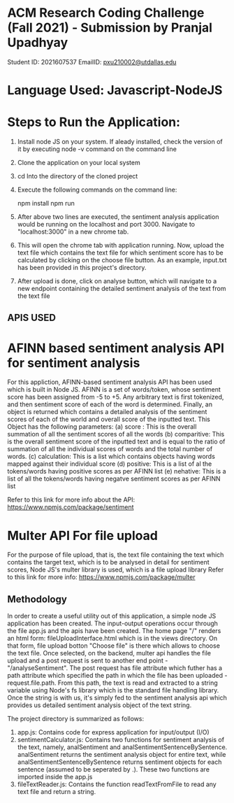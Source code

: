 # ACM Research Coding Challenge (Fall 2021) - Submission by Pranjal Upadhyay
Student ID: 2021607537
EmailID: pxu210002@utdallas.edu

# Language Used: Javascript-NodeJS
# Steps to Run the Application:
1. Install node JS on your system. If aleady installed, check the version of it by executing node -v command on the command line
2. Clone the application on your local system
3. cd Into the directory of the cloned project
3. Execute the following commands on the command line:

    npm install
    npm run

4. After above two lines are executed, the sentiment analysis application would be running on the localhost and port 3000. Navigate to "localhost:3000" in a new chrome tab.

5. This will open the chrome tab with application running. Now, upload the text file which contains the text file for which sentiment score has to be calculated by clicking on the choose file button. As an example, input.txt has been provided in this project's directory.

6. After upload is done, click on analyse button, which will navigate to a new endpoint containing the detailed sentiment analysis of the text from the text file

## APIS USED
# AFINN based sentiment analysis API for sentiment analysis
For this appliction, AFINN-based sentiment analysis API has been used which is built in Node JS. AFINN is a set of words/token, whose sentiment score has been assigned from -5 to +5. Any arbitrary text is first tokenized, and then sentiment score of each of the word is determined. Finally, an object is returned which contains a detailed analysis of the sentiment scores of each of the world and overall score of the inputted text. This Object has the following parameters:
    (a) score : This is the overall summation of all the sentiment scores of all the words
    (b) comparitive: This is the overall sentiment score of the inputted text and is equal to the ratio of summation of all the individual scores of words and the total number of words. 
    (c) calculation: This is a list which contains objects having words mapped against their individual score
    (d) positive: This is a list of al the tokens/words having positive scores as per AFINN list
    (e) nehative: This is a list of all the tokens/words having negatve sentiment scores as per AFINN list

Refer to this link for more info about the API:
https://www.npmjs.com/package/sentiment

# Multer API For file upload
For the purpose of file upload, that is, the text file containing the text which contains the target text, which is to be analysed in detail for sentiment scores, Node JS's multer library is used, which is a file upload library
Refer to this link for more info:
https://www.npmjs.com/package/multer


## Methodology

In order to create a useful utility out of this application, a simple node JS application has been created. The input-output operations occur through the file app.js and the apis have been created. The home page "/" renders an html form: fileUploadInterface.html which is in the views directory. On that form, file upload botton "Choose file" is there which allows to choose the text file. Once selected, on the backend, multer api handles the file upload and a post request is sent to another end point - "/analyseSentiment". The post request has file attribute which futher has a path attribute which specified the path in which the file has been uploaded - request.file.path. From this path, the text is read and extracted to a string variable using Node's fs library which is the standard file handling library. Once the string is with us, it's simply fed to the sentiment analysis api which provides us detailed sentiment analysis object of the text string. 

The project directory is summarized as follows:
1. app.js: Contains code for express application for input/output (I/O)
2. sentimentCalculator.js: Contains two functions for sentiment analysis of the text, namely, 
    analSentiment and analSentimentSentenceBySentence. analSentiment returns the sentiment analysis object for entire text, while analSentimentSentenceBySentence returns sentiment objects for each sentence (assumed to be seperated by .). These two functions are imported inside the app.js
3. fileTextReader.js: Contains the function readTextFromFile to read any text file and return a string. 
